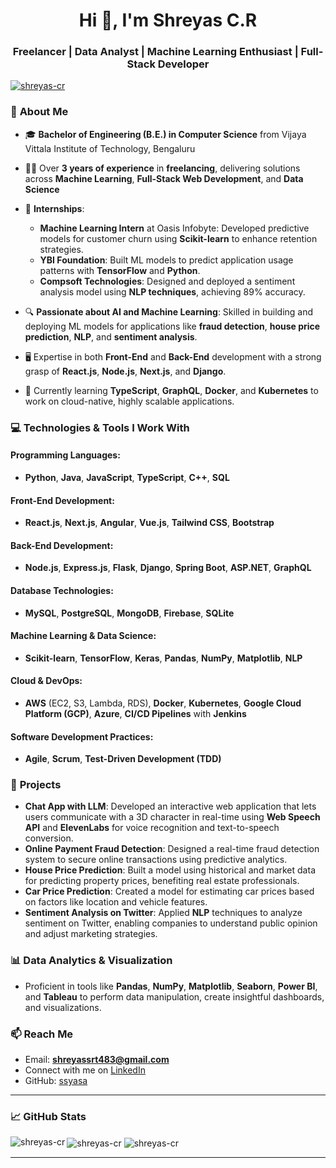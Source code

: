 
<h1 align="center">Hi 👋, I'm Shreyas C.R</h1>  
<h3 align="center">Freelancer | Data Analyst | Machine Learning Enthusiast | Full-Stack Developer</h3>

<p align="left">
  <a href="https://github.com/ryo-ma/github-profile-trophy">
    <img src="https://github-profile-trophy.vercel.app/?username=shreyas-cr" alt="shreyas-cr" />
  </a> 
</p>

### 📝 **About Me**

- 🎓 **Bachelor of Engineering (B.E.) in Computer Science** from Vijaya Vittala Institute of Technology, Bengaluru

- 👨‍💻 Over **3 years of experience** in **freelancing**, delivering solutions across **Machine Learning**, **Full-Stack Web Development**, and **Data Science**

- 💼 **Internships**:
  - **Machine Learning Intern** at Oasis Infobyte: Developed predictive models for customer churn using **Scikit-learn** to enhance retention strategies.
  - **YBI Foundation**: Built ML models to predict application usage patterns with **TensorFlow** and **Python**.
  - **Compsoft Technologies**: Designed and deployed a sentiment analysis model using **NLP techniques**, achieving 89% accuracy.

- 🔍 **Passionate about AI and Machine Learning**: Skilled in building and deploying ML models for applications like **fraud detection**, **house price prediction**, **NLP**, and **sentiment analysis**.

- 🖥️ Expertise in both **Front-End** and **Back-End** development with a strong grasp of **React.js**, **Node.js**, **Next.js**, and **Django**.

- 🌱 Currently learning **TypeScript**, **GraphQL**, **Docker**, and **Kubernetes** to work on cloud-native, highly scalable applications.

### 💻 **Technologies & Tools I Work With**

#### **Programming Languages**:
- **Python**, **Java**, **JavaScript**, **TypeScript**, **C++**, **SQL**

#### **Front-End Development**:
- **React.js**, **Next.js**, **Angular**, **Vue.js**, **Tailwind CSS**, **Bootstrap**

#### **Back-End Development**:
- **Node.js**, **Express.js**, **Flask**, **Django**, **Spring Boot**, **ASP.NET**, **GraphQL**

#### **Database Technologies**:
- **MySQL**, **PostgreSQL**, **MongoDB**, **Firebase**, **SQLite**

#### **Machine Learning & Data Science**:
- **Scikit-learn**, **TensorFlow**, **Keras**, **Pandas**, **NumPy**, **Matplotlib**, **NLP**

#### **Cloud & DevOps**:
- **AWS** (EC2, S3, Lambda, RDS), **Docker**, **Kubernetes**, **Google Cloud Platform (GCP)**, **Azure**, **CI/CD Pipelines** with **Jenkins**

#### **Software Development Practices**:
- **Agile**, **Scrum**, **Test-Driven Development (TDD)**

### 🧠 **Projects**
- **Chat App with LLM**: Developed an interactive web application that lets users communicate with a 3D character in real-time using **Web Speech API** and **ElevenLabs** for voice recognition and text-to-speech conversion.
- **Online Payment Fraud Detection**: Designed a real-time fraud detection system to secure online transactions using predictive analytics.
- **House Price Prediction**: Built a model using historical and market data for predicting property prices, benefiting real estate professionals.
- **Car Price Prediction**: Created a model for estimating car prices based on factors like location and vehicle features.
- **Sentiment Analysis on Twitter**: Applied **NLP** techniques to analyze sentiment on Twitter, enabling companies to understand public opinion and adjust marketing strategies.

### 📊 **Data Analytics & Visualization**
- Proficient in tools like **Pandas**, **NumPy**, **Matplotlib**, **Seaborn**, **Power BI**, and **Tableau** to perform data manipulation, create insightful dashboards, and visualizations.

### 📫 **Reach Me**
- Email: **shreyassrt483@gmail.com**
- Connect with me on [LinkedIn](https://www.linkedin.com/in/shreyas-c-r-777b4229a)
- GitHub: [ssyasa](https://github.com/ssyasa)

---

### 📈 **GitHub Stats**
<p>
  <img align="left" src="https://github-readme-stats.vercel.app/api/top-langs?username=shreyas-cr&show_icons=true&locale=en&layout=compact" alt="shreyas-cr" />
  <img align="center" src="https://github-readme-stats.vercel.app/api?username=shreyas-cr&show_icons=true&locale=en" alt="shreyas-cr" />
  <img align="center" src="https://github-readme-streak-stats.herokuapp.com/?user=shreyas-cr" alt="shreyas-cr" />
</p>

---
